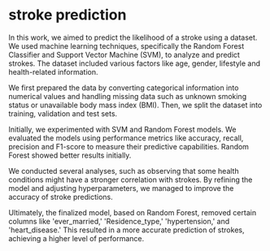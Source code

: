 # stroke prediction
In this work, we aimed to predict the likelihood of a stroke using a dataset. We used machine learning techniques, specifically the Random Forest Classifier and Support Vector Machine (SVM), to analyze and predict strokes. The dataset included various factors like age, gender, lifestyle and health-related information.

We first prepared the data by converting categorical information into numerical values and handling missing data such as unknown smoking status or unavailable body mass index (BMI). Then, we split the dataset into training, validation and test sets.

Initially, we experimented with SVM and Random Forest models. We evaluated the models using performance metrics like accuracy, recall, precision and F1-score to measure their predictive capabilities. Random Forest showed better results initially.

We conducted several analyses, such as observing that some health conditions might have a stronger correlation with strokes. By refining the model and adjusting hyperparameters, we managed to improve the accuracy of stroke predictions.

Ultimately, the finalized model, based on Random Forest, removed certain columns like 'ever_married,' 'Residence_type,' 'hypertension,' and 'heart_disease.' This resulted in a more accurate prediction of strokes, achieving a higher level of performance.
